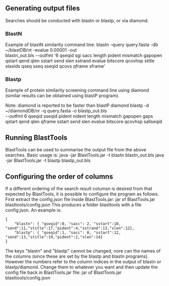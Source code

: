 ## Generating output files
Searches should be conducted with blastn or blastp, or via diamond.

### BlastN
Example of blastN similarity command line:
    blastn -query query.fasta -db ~/blastDB/nt -evalue 0.00001 -out \
    blastn_out.bls --outfmt '6 qseqid sgi sacc length pident mismatch gapopen qstart qend qlen sstart send slen sstrand evalue bitscore qcovhsp stitle staxids qseq sseq sseqid qcovs qframe sframe'

### Blastp
Example of protein similarity screening command line using diamond 
(similar results can be obtained using blastP program).

Note: diamond is reported to be faster than blastP
    diamond blastp -d ~/diamondDB/nr -q query.fasta -o blastp_out.bls \
    --outfmt 6 qseqid sseqid pident nident length mismatch gapopen gaps \
    qstart qend qlen qframe sstart send slen evalue bitscore qcovhsp sallseqid

## Running BlastTools
BlastTools can be used to summarise the output file from the above searches. 
Basic usage is:
    java -jar BlastTools.jar -t blastn blastn_out.bls
    java -jar BlastTools.jar -t blastp blastp_out.bls

## Configuring the order of columns
If a different ordering of the search result columsn is desired from that expected by BlastTools, it is possible to configure the program as follows. First extract the config.json file inside BlastTools.jar:
    jar xf BlastTools.jar blasttools/config.json
This produces a folder blasttools with a file config.json. An example is:

    {
        "blastn": { "qseqid":0, "sacc": 2, "sstart":10, "send":11,"stitle":17,"pident":4,"sstrand":13,"slen":12},
        "blastp": { "qseqid":1, "sacc": 0, "sstart":12, "send":13,"stitle":19,"pident":2,"slen":14}
    }

The keys "blastn" and "blastp" cannot be changed, nore can the names of the 
columns (since these are set by the blastp and blastn programs). However the 
numbers refer to the column indices in the output of blastn or blastp/diamond. 
Change them to whatever you want and then update the config file back in 
BlastTools.jar file:
    jar uf BlastTools.jar blasttools/config.json

